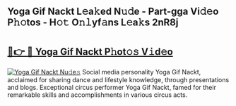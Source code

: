 ## Yoga Gif Nackt L𝚎a𝚔ed N𝚞𝚍e - Part-gga Vi𝚍𝚎o P𝚑𝚘tos - H𝚘𝚝 O𝚗𝚕yf𝚊ns L𝚎a𝚔s 2nR8j

# <h2><a href="http://kf236g8.oniu.top/?m=Yoga+Gif+Nackt">🔗👉 🔴 Yoga Gif Nackt P𝚑ot𝚘𝚜 V𝚒d𝚎o</a></h2>

[![Yoga Gif Nackt Nu𝚍e𝚜](https://i.imgur.com/0qMVB7G.gif)](http://kf236g8.oniu.top/?m=Yoga+Gif+Nackt)
Social media personality Yoga Gif Nackt, acclaimed for sharing dance and lifestyle knowledge, through presentations and blogs. Exceptional circus performer Yoga Gif Nackt, famed for their remarkable skills and accomplishments in various circus acts.  
